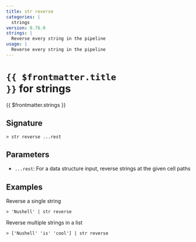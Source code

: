 ```yaml
---
title: str reverse
categories: |
  strings
version: 0.76.0
strings: |
  Reverse every string in the pipeline
usage: |
  Reverse every string in the pipeline
---
```


# <code>{{ $frontmatter.title }}</code> for strings

<div class='command-title'>{{ $frontmatter.strings }}</div>

## Signature

```> str reverse ...rest```

## Parameters

 -  `...rest`: For a data structure input, reverse strings at the given cell paths

## Examples

Reverse a single string
```shell
> 'Nushell' | str reverse
```

Reverse multiple strings in a list
```shell
> ['Nushell' 'is' 'cool'] | str reverse
```
